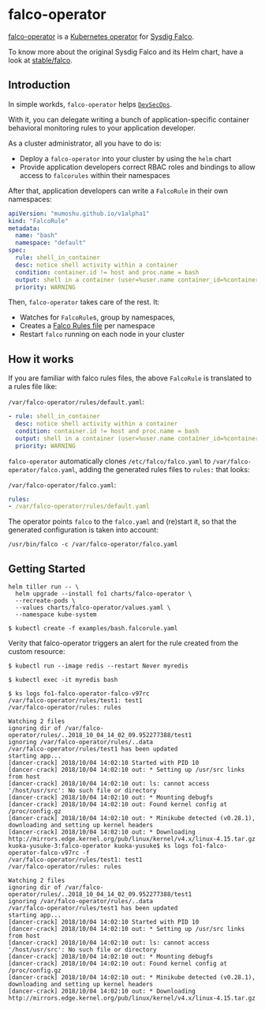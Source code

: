 # falco-operator

[falco-operator](http://github.com/mumoshu/falco-operator) is a [Kubernetes operator](https://coreos.com/operators/)
for [Sysdig Falco](https://www.sysdig.com/opensource/falco/).

To know more about the original Sysdig Falco and its Helm chart, have a look at [stable/falco](https://github.com/helm/charts/tree/master/stable/falco).

## Introduction

In simple workds, `falco-operator` helps [`DevSecOps`](https://www.redhat.com/en/topics/devops/what-is-devsecops).

With it, you can delegate writing a bunch of application-specific container behavioral monitoring rules to
your application developer.

As a cluster administrator, all you have to do is:

- Deploy a `falco-operator` into your cluster by using the `helm` chart
- Provide application developers correct RBAC roles and bindings to allow access to `falcorules` within their namespaces  

After that, application developers can write a `FalcoRule` in their own namespaces:

```yaml
apiVersion: "mumoshu.github.io/v1alpha1"
kind: "FalcoRule"
metadata:
  name: "bash"
  namespace: "default"
spec:
  rule: shell_in_container
  desc: notice shell activity within a container
  condition: container.id != host and proc.name = bash
  output: shell in a container (user=%user.name container_id=%container.id container_name=%container.name shell=%proc.name parent=%proc.pname cmdline=%proc.cmdline)
  priority: WARNING
```

Then, `falco-operator` takes care of the rest. It:

- Watches for `FalcoRule`s, group by namespaces,
- Creates a [Falco Rules file](https://github.com/falcosecurity/falco/wiki/Falco-Rules) per namespace
- Restart `falco` running on each node in your cluster

## How it works

If you are familiar with falco rules files, the above `FalcoRule` is translated to a rules file like:

`/var/falco-operator/rules/default.yaml`:

```yaml
- rule: shell_in_container
  desc: notice shell activity within a container
  condition: container.id != host and proc.name = bash
  output: shell in a container (user=%user.name container_id=%container.id container_name=%container.name shell=%proc.name parent=%proc.pname cmdline=%proc.cmdline)
  priority: WARNING
```

`falco-operator` automatically clones `/etc/falco/falco.yaml` to `/var/falco-operator/falco.yaml`, adding the generated rules files to `rules:` that looks:

`/var/falco-operator/falco.yaml`:

```yaml
rules:
- /var/falco-operator/rules/default.yaml
```

The operator points `falco` to the `falco.yaml` and (re)start it, so that the generated configuration is taken into account:

```console
/usr/bin/falco -c /var/falco-operator/falco.yaml
```

## Getting Started

```console
helm tiller run -- \
  helm upgrade --install fo1 charts/falco-operator \
  --recreate-pods \
  --values charts/falco-operator/values.yaml \
  --namespace kube-system

$ kubectl create -f examples/bash.falcorule.yaml
```

Verity that falco-operator triggers an alert for the rule created from the custom resource:

```console
$ kubectl run --image redis --restart Never myredis

$ kubectl exec -it myredis bash
```

```console
$ ks logs fo1-falco-operator-falco-v97rc
/var/falco-operator/rules/test1: test1
/var/falco-operator/rules: rules

Watching 2 files
ignoring dir of /var/falco-operator/rules/..2018_10_04_14_02_09.952277388/test1
ignoring /var/falco-operator/rules/..data
/var/falco-operator/rules/test1 has been updated
starting app...
[dancer-crack] 2018/10/04 14:02:10 Started with PID 10
[dancer-crack] 2018/10/04 14:02:10 out: * Setting up /usr/src links from host
[dancer-crack] 2018/10/04 14:02:10 out: ls: cannot access '/host/usr/src': No such file or directory
[dancer-crack] 2018/10/04 14:02:10 out: * Mounting debugfs
[dancer-crack] 2018/10/04 14:02:10 out: Found kernel config at /proc/config.gz
[dancer-crack] 2018/10/04 14:02:10 out: * Minikube detected (v0.28.1), downloading and setting up kernel headers
[dancer-crack] 2018/10/04 14:02:10 out: * Downloading http://mirrors.edge.kernel.org/pub/linux/kernel/v4.x/linux-4.15.tar.gz
kuoka-yusuke-3:falco-operator kuoka-yusuke$ ks logs fo1-falco-operator-falco-v97rc -f
/var/falco-operator/rules/test1: test1
/var/falco-operator/rules: rules

Watching 2 files
ignoring dir of /var/falco-operator/rules/..2018_10_04_14_02_09.952277388/test1
ignoring /var/falco-operator/rules/..data
/var/falco-operator/rules/test1 has been updated
starting app...
[dancer-crack] 2018/10/04 14:02:10 Started with PID 10
[dancer-crack] 2018/10/04 14:02:10 out: * Setting up /usr/src links from host
[dancer-crack] 2018/10/04 14:02:10 out: ls: cannot access '/host/usr/src': No such file or directory
[dancer-crack] 2018/10/04 14:02:10 out: * Mounting debugfs
[dancer-crack] 2018/10/04 14:02:10 out: Found kernel config at /proc/config.gz
[dancer-crack] 2018/10/04 14:02:10 out: * Minikube detected (v0.28.1), downloading and setting up kernel headers
[dancer-crack] 2018/10/04 14:02:10 out: * Downloading http://mirrors.edge.kernel.org/pub/linux/kernel/v4.x/linux-4.15.tar.gz
```
